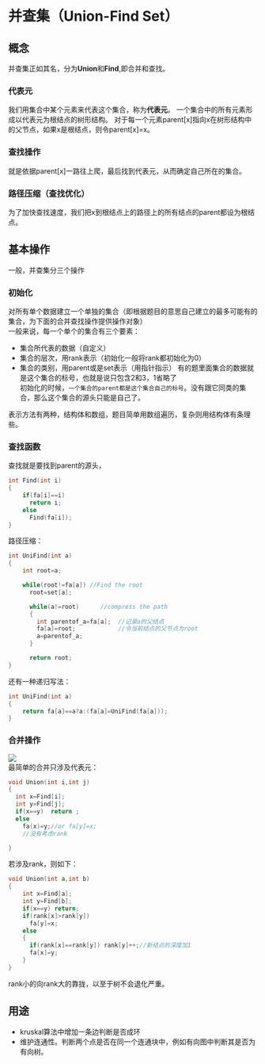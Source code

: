 # 并查集（Union-Find Set）
## 概念
并查集正如其名，分为**Union**和**Find**,即合并和查找。<br>

### 代表元
我们用集合中某个元素来代表这个集合，称为**代表元**。
一个集合中的所有元素形成以代表元为根结点的树形结构。
对于每一个元素parent[x]指向x在树形结构中的父节点，如果x是根结点，则令parent[x]=x。<br>
### 查找操作
就是依据parent[x]一路往上爬，最后找到代表元，从而确定自己所在的集合。<br>

### 路径压缩（查找优化）
为了加快查找速度，我们把x到根结点上的路径上的所有结点的parent都设为根结点。<br>

## 基本操作
一般，并查集分三个操作

### 初始化
对所有单个数据建立一个单独的集合（即根据题目的意思自己建立的最多可能有的集合，为下面的合并查找操作提供操作对象）<br>
一般来说，每一个单个的集合有三个要素：<br>
* 集合所代表的数据（自定义）
* 集合的层次，用rank表示（初始化一般将rank都初始化为0）
* 集合的类别，用parent或是set表示（用指针指示）
有的题里面集合的数据就是这个集合的标号，也就是说只包含2和3，1省略了<br>
初始化的时候，`一个集合的parent都是这个集合自己的标号`。没有跟它同类的集合，那么这个集合的源头只能是自己了。

表示方法有两种，结构体和数组，题目简单用数组遍历，复杂则用结构体有条理些。

### 查找函数
查找就是要找到parent的源头，
```cpp
int Find(int i)
{
    if(fa[i]==i)
      return i;
    else
      Find(fa[i]);
}
```
路径压缩：
```cpp
int UniFind(int a)
{
    int root=a;

    while(root!=fa[a]) //Find the root
      root=set[a];

      while(a!=root)      //compress the path
      {
        int parentof_a=fa[a];  //记录a的父结点
        fa[a]=root;            //令当前结点的父节点为root
        a=parentof_a;
      }

      return root;
}
```
还有一种递归写法：
```cpp
int UniFind(int a)
{
    return fa[a]==a?a:(fa[a]=UniFind(fa[a]));
}
```

### 合并操作
![](https://img-blog.csdnimg.cn/20200611162913766.png)<br>
最简单的合并只涉及代表元：<br>
```cpp
void Union(int i,int j)
{
  int x=Find[i];
  int y=Find[j];
  if(x==y)  return ;
  else
    fa(x)=y;//or fa[y]=x;
    //没有考虑rank

}
```

若涉及rank，则如下：<br>
```cpp
void Union(int a,int b)
{
    int x=Find[a];
    int y=Find[b];
    if(x==y) return;
    if(rank[x]>rank[y])
      fa[y]=x;
    else
    {
      if(rank[x]==rank[y]) rank[y]++;//新结点的深度加1
      fa[x]=y;
    }
}
```
rank小的向rank大的靠拢，以至于树不会退化严重。
## 用途
* kruskal算法中增加一条边判断是否成环
* 维护连通性。判断两个点是否在同一个连通块中，例如有向图中判断其是否为有向树。
